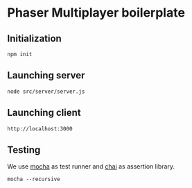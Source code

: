 # Phaser Multiplayer boilerplate

## Initialization
```
npm init
```

## Launching server
```
node src/server/server.js
```

## Launching client
```
http://localhost:3000
```

## Testing
We use [mocha](https://mochajs.org/) as test runner and [chai](http://chaijs.com/) as assertion library.
```
mocha --recursive
```
